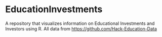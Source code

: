 # EducationInvestments
A repository that visualizes information on Educational Investments and Investors using R. All data from https://github.com/Hack-Education-Data
